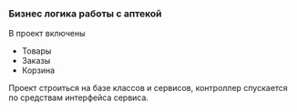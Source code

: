 ### Бизнес логика работы с аптекой

В проект включены

- Товары
- Заказы
- Корзина

Проект строиться на базе классов и сервисов, контроллер спускается по средствам интерфейса сервиса.
